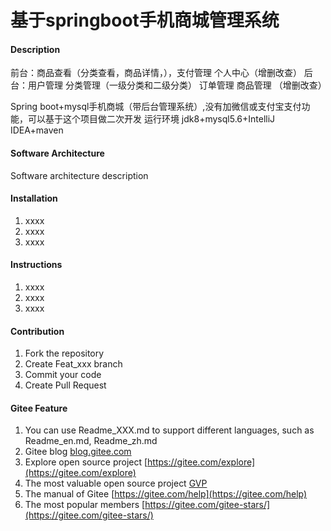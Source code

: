 # 基于springboot手机商城管理系统

#### Description
前台：商品查看（分类查看，商品详情，），支付管理 个人中心（增删改查）
后台：用户管理 分类管理（一级分类和二级分类） 订单管理 商品管理 （增删改查）


Spring boot+mysql手机商城（带后台管理系统）,没有加微信或支付宝支付功能，可以基于这个项目做二次开发
运行环境
jdk8+mysql5.6+IntelliJ IDEA+maven


#### Software Architecture
Software architecture description

#### Installation

1.  xxxx
2.  xxxx
3.  xxxx

#### Instructions

1.  xxxx
2.  xxxx
3.  xxxx

#### Contribution

1.  Fork the repository
2.  Create Feat_xxx branch
3.  Commit your code
4.  Create Pull Request


#### Gitee Feature

1.  You can use Readme\_XXX.md to support different languages, such as Readme\_en.md, Readme\_zh.md
2.  Gitee blog [blog.gitee.com](https://blog.gitee.com)
3.  Explore open source project [https://gitee.com/explore](https://gitee.com/explore)
4.  The most valuable open source project [GVP](https://gitee.com/gvp)
5.  The manual of Gitee [https://gitee.com/help](https://gitee.com/help)
6.  The most popular members  [https://gitee.com/gitee-stars/](https://gitee.com/gitee-stars/)
